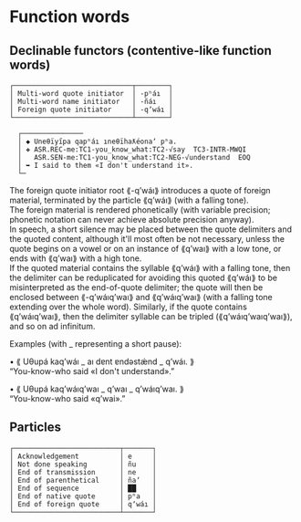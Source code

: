  
# Function words  
  
## Declinable functors (contentive-like function words)  
  
```  
┌─────────────────────────────┬────────┐  
│ Multi-word quote initiator  │ -pʰáı  │  
│ Multi-word name initiator   │ -ñáı   │  
│ Foreign quote initiator     │ -qʼwáı │  
└─────────────────────────────┴────────┘  
```  
  
```  
  ┌───────────────  
  │ ◆ Uneθïyı̋pa qapʰáı ıneθïhaƛéonaʼ pʰa.  
  │ ❖ ASR.REC-me:TC1-you_know_what:TC2-√say  TC3-INTR-MWQI  
  │   ASR.SEN-me:TC1-you_know_what:TC2-NEG-√understand  EOQ  
  │ ➥ I said to them «I don't understand it».  
  └─  
```  
  
The foreign quote initiator root ⟪-qʼwáı⟫ introduces a quote of foreign material, terminated by the particle ⟪qʼwáı⟫ (with a falling tone).  
The foreign material is rendered phonetically (with variable precision; phonetic notation can never achieve absolute precision anyway).  
In speech, a short silence may be placed between the quote delimiters and the quoted content, although it'll most often be not necessary, unless the quote begins on a vowel or on an instance of ⟪qʼwaı⟫ with a low tone, or ends with ⟪qʼwaı⟫ with a high tone.  
If the quoted material contains the syllable ⟪qʼwáı⟫ with a falling tone, then the delimiter can be reduplicated for avoiding this quoted ⟪qʼwáı⟫ to be misinterpreted as the end-of-quote delimiter; the quote will then be enclosed between ⟪-qʼwáıqʼwaı⟫ and ⟪qʼwáıqʼwaı⟫ (with a falling tone extending over the whole word). Similarly, if the quote contains ⟪qʼwáıqʼwaı⟫, then the delimiter syllable can be tripled (⟪qʼwáıqʼwaıqʼwaı⟫), and so on ad infinitum.  
  
Examples (with _ representing a short pause):  
  
• ⟪ Uθupá kaqʼwáı _ aı dɐnt ɐndəstǽnd _ qʼwáı. ⟫  
  “You-know-who said «I don't understand».”  
  
• ⟪ Uθupá kaqʼwáıqʼwaı _ qʼwaı _ qʼwáıqʼwaı. ⟫  
  “You-know-who said «qʼwai».”  
  
  
## Particles  
  
```  
┌──────────────────────────┬───────┐  
│ Acknowledgement          │ e     │  
│ Not done speaking        │ ñu    │  
│ End of transmission      │ ne    │  
│ End of parenthetical     │ ñaʼ   │  
│ End of sequence          │ ██    │  
│ End of native quote      │ pʰa   │  
│ End of foreign quote     │ qʼwáı │  
└──────────────────────────┴───────┘  
```  
  
